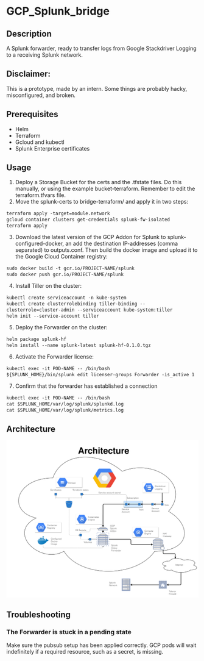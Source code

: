 # GCP\_Splunk\_bridge

## Description
A Splunk forwarder, ready to transfer logs from Google Stackdriver Logging to a receiving Splunk network.

## Disclaimer:
This is a prototype, made by an intern. Some things are probably hacky, misconfigured, and broken. 

## Prerequisites
* Helm
* Terraform 
* Gcloud and kubectl 
* Splunk Enterprise certificates 

## Usage
1. Deploy a Storage Bucket for the certs and the .tfstate files. Do this manually, or using the example bucket-terraform. Remember to edit the terraform.tfvars file. 
2. Move the splunk-certs to bridge-terraform/ and apply it in two steps: 
```
terraform apply -target=module.network
gcloud container clusters get-credentials splunk-fw-isolated
terraform apply
```
3. Download the latest version of the GCP Addon for Splunk to splunk-configured-docker, an add the destination IP-addresses (comma separated) to outputs.conf. Then build the docker image and upload it to the Google Cloud Container registry: 
``` 
sudo docker build -t gcr.io/PROJECT-NAME/splunk
sudo docker push gcr.io/PROJECT-NAME/splunk
```
4. Install Tiller on the cluster:
```
kubectl create serviceaccount -n kube-system
kubectl create clusterrolebinding tiller-binding --clusterrole=cluster-admin --serviceaccount kube-system:tiller
helm init --service-account tiller
```
5. Deploy the Forwarder on the cluster:
``` 
helm package splunk-hf
helm install --name splunk-latest splunk-hf-0.1.0.tgz
```
6. Activate the Forwarder license: 
```
kubectl exec -it POD-NAME -- /bin/bash
${SPLUNK_HOME}/bin/splunk edit licenser-groups Forwarder -is_active 1

```
7. Confirm that the forwarder has established a connection
```
kubectl exec -it POD-NAME -- /bin/bash
cat $SPLUNK_HOME/var/log/splunk/splunkd.log
cat $SPLUNK_HOME/var/log/splunk/metrics.log
``` 
## Architecture
![Architecture](misc/Architecture-v1.6.png)

## Troubleshooting

### The Forwarder is stuck in a pending state
Make sure the pubsub setup has been applied correctly. GCP pods will wait indefinitely if a required resource, such as a secret, is missing. 
